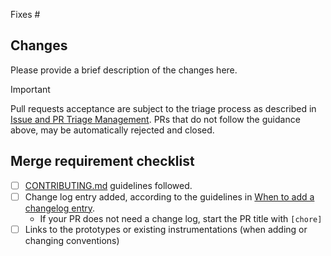 Fixes #

## Changes

Please provide a brief description of the changes here.

> [!IMPORTANT]
> Pull requests acceptance are subject to the triage process as described in [Issue and PR Triage Management](https://github.com/open-telemetry/semantic-conventions/blob/main/issue-management.md).
> PRs that do not follow the guidance above, may be automatically rejected and closed.

## Merge requirement checklist

* [ ] [CONTRIBUTING.md](https://github.com/open-telemetry/semantic-conventions/blob/main/CONTRIBUTING.md) guidelines followed.
* [ ] Change log entry added, according to the guidelines in [When to add a changelog entry](https://github.com/open-telemetry/semantic-conventions/blob/main/CONTRIBUTING.md#when-to-add-a-changelog-entry).
  * If your PR does not need a change log, start the PR title with `[chore]`
* [ ] Links to the prototypes or existing instrumentations (when adding or changing conventions)

